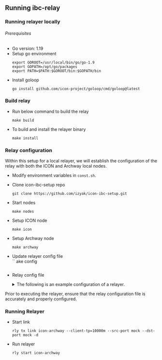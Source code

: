 ## Running ibc-relay
### Running relayer locally

###### Prerequisites
- Go version: 1.19  
- Setup go environment
	```
	export GOROOT=/usr/local/bin/go/go-1.9
	export GOPATH=/opt/go/packages
	export PATH=$PATH:$GOROOT/bin:$GOPATH/bin
	```
- Install goloop
	```
	go install github.com/icon-project/goloop/cmd/goloop@latest
	```


### Build relay
- Run below command to build the relay  
  ```
  make build
  ```
- To build and install the relayer binary  
  ```
  make install
  ```


### Relay configuration

Within this setup for a local relayer, we will establish the configuration of the relay with both the ICON and Archway local nodes.  

- Modify environment variables in `const.sh`.  

- Clone icon-ibc-setup repo  
  ```
  git clone https://github.com/izyak/icon-ibc-setup.git
  ```
- Start nodes
  ```
  make nodes
  ```
- Setup ICON node  
  ```
  make icon
  ```

- Setup Archway node  
  ```
  make archway
  ```

- Update relayer config file  
  ``
  ake config
  ```
- Relay config file
	<details>
	<summary>The following is an example configuration of a relayer.</summary>
	  
	```
	global:
	    api-listen-addr: :5183
	    timeout: 10s
	    memo: ""
	    light-cache-size: 20
	chains:
	    archway:
	        type: archway
	        value:
	            key-directory: /home/.relayer/keys/constantine-3
	            key: default
	            chain-id: constantine-3
	            rpc-addr: https://rpc.constantine.archway.tech:443
	            account-prefix: archway
	            keyring-backend: test
	            gas-adjustment: 1.5
	            gas-prices: 1000000000000aconst
	            min-gas-amount: 1000000
	            debug: true
	            timeout: 20s
	            block-timeout: ""
	            output-format: json
	            sign-mode: direct
	            extra-codecs: []
	            coin-type: 0
	            broadcast-mode: batch
	            ibc-handler-address: 
	            first-retry-block-after: 0
	    icon:
	        type: icon
	        value:
	            key: ""
	            chain-id: ibc-icon
	            rpc-addr: https://berlin.net.solidwallet.io/api/v3/
	            timeout: 30s
	            keystore: /home/.relayer/keystore/godWallet.json
	            password: ****
	            icon-network-id: 1
	            btp-network-id: 2
	            btp-network-type-id: 1
	            start-btp-height: 0
	            ibc-handler-address: 
	            first-retry-block-after: 0
	paths:
	    icon-archway:
	        src:
	            chain-id: 
	            client-id: 
	        dst:
	            chain-id: 
	            client-id: 
	        src-channel-filter:
	            rule: ""
	            channel-list: []
	```
	</details>	

Prior to executing the relayer, ensure that the relay configuration file is accurately and properly configured.

### Running Relayer

- Start link
  ```
  rly tx link icon-archway --client-tp=10000m --src-port mock --dst-port mock -d
  ```
- Run relayer
  ```
  rly start icon-archway
  ```
